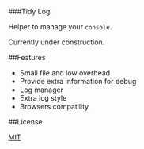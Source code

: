 ###Tidy Log

Helper to manage your `console`.

Currently under construction.

##Features

* Small file and low overhead
* Provide extra information for debug
* Log manager
* Extra log style 
* Browsers compatility

##License

[MIT](LICENSE)